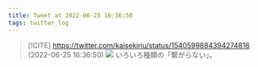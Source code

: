 ```yaml
---
title: Tweet at 2022-06-25 16:36:50
tags: twitter_log
---
```


> [!CITE] https://twitter.com/kaisekiriu/status/1540599884394274816 (2022-06-25 16:36:50)
> ![](https://twitter.com/kaisekiriu/status/1540599884394274816)
> いろいろ種類の「繋がらない」。
